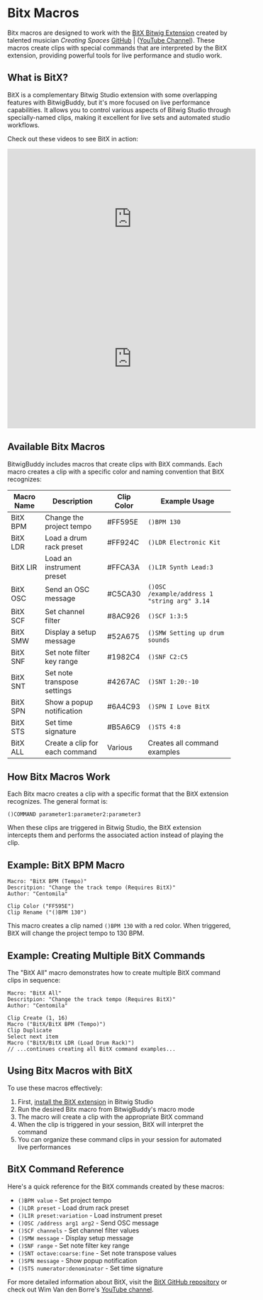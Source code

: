 # Bitx Macros

Bitx macros are designed to work with the [BitX Bitwig Extension](https://github.com/wimvandenborre/BitX) created by talented musician *Creating Spaces* [GitHub](https://github.com/wimvandenborre) |  ([YouTube Channel](https://www.youtube.com/@creatingspacesproducer)). These macros create clips with special commands that are interpreted by the BitX extension, providing powerful tools for live performance and studio work.

## What is BitX?

BitX is a complementary Bitwig Studio extension with some overlapping features with BitwigBuddy, but it's more focused on live performance capabilities. It allows you to control various aspects of Bitwig Studio through specially-named clips, making it excellent for live sets and automated studio workflows.

Check out these videos to see BitX in action:

<iframe width="560" height="315" src="https://www.youtube-nocookie.com/embed/J4SEQO-LzUA" title="YouTube video player" frameborder="0" allow="accelerometer; autoplay; clipboard-write; encrypted-media; gyroscope; picture-in-picture" allowfullscreen></iframe>

<iframe width="560" height="315" src="https://www.youtube-nocookie.com/embed/kUrBRRthE9I" title="YouTube video player" frameborder="0" allow="accelerometer; autoplay; clipboard-write; encrypted-media; gyroscope; picture-in-picture" allowfullscreen></iframe>

## Available Bitx Macros

BitwigBuddy includes macros that create clips with BitX commands. Each macro creates a clip with a specific color and naming convention that BitX recognizes:

| Macro Name | Description                    | Clip Color | Example Usage                                |
| ---------- | ------------------------------ | ---------- | -------------------------------------------- |
| BitX BPM   | Change the project tempo       | #FF595E    | `()BPM 130`                                  |
| BitX LDR   | Load a drum rack preset        | #FF924C    | `()LDR Electronic Kit`                       |
| BitX LIR   | Load an instrument preset      | #FFCA3A    | `()LIR Synth Lead:3`                         |
| BitX OSC   | Send an OSC message            | #C5CA30    | `()OSC /example/address 1 "string arg" 3.14` |
| BitX SCF   | Set channel filter             | #8AC926    | `()SCF 1:3:5`                                |
| BitX SMW   | Display a setup message        | #52A675    | `()SMW Setting up drum sounds`               |
| BitX SNF   | Set note filter key range      | #1982C4    | `()SNF C2:C5`                                |
| BitX SNT   | Set note transpose settings    | #4267AC    | `()SNT 1:20:-10`                             |
| BitX SPN   | Show a popup notification      | #6A4C93    | `()SPN I Love BitX`                          |
| BitX STS   | Set time signature             | #B5A6C9    | `()STS 4:8`                                  |
| BitX ALL   | Create a clip for each command | Various      | Creates all command examples                 |

## How Bitx Macros Work

Each Bitx macro creates a clip with a specific format that the BitX extension recognizes. The general format is:

```
()COMMAND parameter1:parameter2:parameter3
```

When these clips are triggered in Bitwig Studio, the BitX extension intercepts them and performs the associated action instead of playing the clip.

## Example: BitX BPM Macro

```
Macro: "BitX BPM (Tempo)"
Descritpion: "Change the track tempo (Requires BitX)"
Author: "Centomila"

Clip Color ("FF595E")
Clip Rename ("()BPM 130")
```

This macro creates a clip named `()BPM 130` with a red color. When triggered, BitX will change the project tempo to 130 BPM.

## Example: Creating Multiple BitX Commands

The "BitX All" macro demonstrates how to create multiple BitX command clips in sequence:

```
Macro: "BitX All"
Descritpion: "Change the track tempo (Requires BitX)"
Author: "Centomila"

Clip Create (1, 16)
Macro ("BitX/BitX BPM (Tempo)")
Clip Duplicate
Select next item
Macro ("BitX/BitX LDR (Load Drum Rack)")
// ...continues creating all BitX command examples...
```

## Using Bitx Macros with BitX

To use these macros effectively:

1. First, [install the BitX extension](https://github.com/wimvandenborre/BitX) in Bitwig Studio
2. Run the desired Bitx macro from BitwigBuddy's macro mode
3. The macro will create a clip with the appropriate BitX command
4. When the clip is triggered in your session, BitX will interpret the command
5. You can organize these command clips in your session for automated live performances

## BitX Command Reference

Here's a quick reference for the BitX commands created by these macros:

- `()BPM value` - Set project tempo
- `()LDR preset` - Load drum rack preset
- `()LIR preset:variation` - Load instrument preset
- `()OSC /address arg1 arg2` - Send OSC message
- `()SCF channels` - Set channel filter values
- `()SMW message` - Display setup message
- `()SNF range` - Set note filter key range
- `()SNT octave:coarse:fine` - Set note transpose values
- `()SPN message` - Show popup notification
- `()STS numerator:denominator` - Set time signature

For more detailed information about BitX, visit the [BitX GitHub repository](https://github.com/wimvandenborre/BitX) or check out Wim Van den Borre's [YouTube channel](https://www.youtube.com/@creatingspacesproducer).